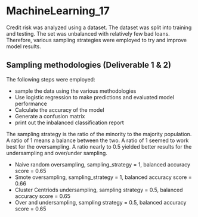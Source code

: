 # MachineLearning_17

Credit risk was analyzed using a dataset.  The dataset was split into training and testing.  The set was unbalanced with relatively few bad loans.  Therefore, various sampling strategies were employed to try and improve model results. 

## Sampling methodologies (Deliverable 1 & 2)

The following steps were employed: 
- sample the data using the various methodologies
- Use logistic regression to make predictions and evaluated model performance
- Calculate the accuracy of the model 
- Generate a confusion matrix
- print out the inbalanced classification report



The sampling strategy is the ratio of the minority to the majority population.  A ratio of 1 means a balance between the two.  A ratio of 1 seemed to work best for the oversampling.  A ratio nearly to 0.5 yielded better results for the undersampling and over/under sampling.
- Naive random oversampling, sampling_strategy = 1, balanced accuracy score = 0.65
- Smote oversampling, sampling_strategy = 1, balanced accuracy score = 0.66
- Cluster Centriods undersampling, sampling strategy = 0.5, balanced accuracy score = 0.65
- Over and undersampling, sampling strategy = 0.5, balanced accuracy score = 0.65
